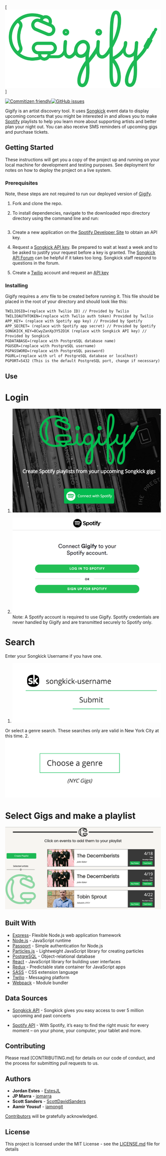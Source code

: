 [![Gigify](public/assets/gigify.png)]

[![Commitizen friendly](https://img.shields.io/badge/commitizen-friendly-brightgreen.svg)](http://commitizen.github.io/cz-cli/)[![GitHub issues](https://img.shields.io/github/issues/badges/shields.svg)](https://github.com/gigify-music/gigify/issues)

Gigify is an artist discovery tool. It uses [Songkick](http://www.songkick.com) event data to display upcoming concerts that you might be interested in and allows you to make [Spotify](http://www.spotify.com) playlists to help you learn more about supporting artists and better plan your night out. You can also receive SMS reminders of upcoming gigs and purchase tickets.

## Getting Started

These instructions will get you a copy of the project up and running on your local machine for development and testing purposes. See deployment for notes on how to deploy the project on a live system.

### Prerequisites

Note, these steps are not required to run our deployed version of [Gigify](gigify.io).

1. Fork and clone the repo.

2. To install dependencies, navigate to the downloaded repo directory directory using the command line and run:
```npm install
```
3. Create a new application on the [Spotify Developer Site](https://developer.spotify.com/my-applications/) to obtain an API key.

4. Request a [Songkick API key](https://www.songkick.com/api_key_requests/new). Be prepared to wait at least a week and to be asked to justify your request before a key is granted. The [Songkick API Forum](https://groups.google.com/forum/#!forum/songkick-api) can be helpful if it takes too long. Songkick staff respond to questions in the forum.

5. Create a [Twilio](https://www.twilio.com/try-twilio) account and request an [API key](https://www.twilio.com/docs/api/rest/keys)

### Installing

Gigify requires a .env file to be created before running it. This file should be placed in the root of your directory and should look like this:
```
TWILIOSID=(replace with Twilio ID) // Provided by Twilio
TWILIOAUTHTOKEN=(replace with Twilio auth token) Provided by Twilio
APP_KEY= (replace with Spotify app key) // Provided by Spotify
APP_SECRET= (replace with Spotify app secret) // Provided by Spotify
SONGKICK_KEY=8CwyZanXp3Y52D1K (replace with Songkick API key) // Provided by Songkick
PGDATABASE=(replace with PostgreSQL database name)
PGUSER=(replace with PostgreSQL username)
PGPASSWORD=(replace with PostgreSQL password)
PGURL=(replace with url of PostgreSQL database or localhost)
PGPORT=5432 (This is the default PostgreSQL port, change if necessary)
```

## Use
# Login

1. ![Splash](public/assets/readme/GigifySplash.png)

2. ![Spotify Login](public/assets/readme/SpotifyLogin.png)
Note: A Spotify account is required to use Gigify. Spotify credentials are never handled by Gigify and are transmitted securely to Spotify only.

# Search
Enter your Songkick Username if you have one.

1. ![Songkick](public/assets/readme/SongkickLogin.png)

Or select a genre search. These searches only are valid in New York City at this time.
2. ![Genre Search](public/assets/readme/GenreSearch.png)

# Select Gigs and make a playlist
![Playlist Creation](public/assets/readme/PlaylistCreation.gif)

## Built With

* [Express](https://expressjs.com/)- Flexible Node.js web application framework
* [Node.js](https://nodejs.org) - JavaScript runtime
* [Passport](http://passportjs.org/) - Simple authentication for Node.js
* [Particles.js](https://github.com/VincentGarreau/particles.js/) - Lightweight JavaScript library for creating particles
* [PostgreSQL](https://www.postgresql.org/) - Object-relational database
* [React](https://facebook.github.io/react/) - JavaScript library for building user interfaces
* [Redux](http://redux.js.org/) - Predictable state container for JavaScript apps
* [SASS](http://sass-lang.com/) - CSS extension language
* [Twilio](https://www.twilio.com/) - Messaging platform
* [Webpack](https://webpack.github.io/) - Module bundler

## Data Sources
* [Songkick API](https://www.songkick.com/developer) - Songkick gives you easy access to over 5 million upcoming and past concerts

* [Spotify API](https://developer.spotify.com/web-api/) - With Spotify, it’s easy to find the right music for every moment – on your phone, your computer, your tablet and more.

## Contributing

Please read [CONTRIBUTING.md] for details on our code of conduct, and the process for submitting pull requests to us.

## Authors

* **Jordan Estes** - [EstesJL](https://github.com/EstesJL)
* **JP Marra** - [jpmarra](https://github.com/jpmarra)
* **Scott Sanders** - [ScottDavidSanders](https://github.com/ScottDavidSanders)
* **Aamir Yousuf** - [iamongit](https://github.com/iamongit)

[Contributors](https://github.com/your/project/contributors) will be gratefully acknowledged.

## License

This project is licensed under the MIT License - see the [LICENSE.md](LICENSE.md) file for details
